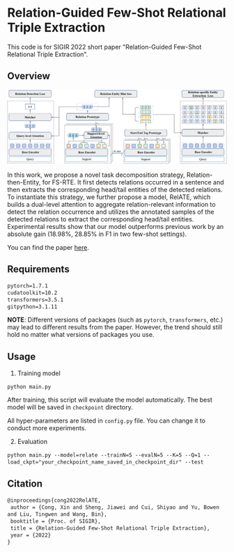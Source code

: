 Relation-Guided Few-Shot Relational Triple Extraction
===

This code is for SIGIR 2022 short paper "Relation-Guided Few-Shot Relational Triple Extraction".

Overview
---

![](img/RelATE.png)

In this work, we propose a novel task decomposition strategy, Relation-then-Entity, for FS-RTE. It first detects relations occurred in a sentence and then extracts the corresponding head/tail entities of the detected relations. To instantiate this strategy, we further propose a model, RelATE, which builds a dual-level attention to aggregate relation-relevant information to detect the relation occurrence and utilizes the annotated samples of the detected relations to extract the corresponding head/tail entities. Experimental results show that our model outperforms previous work by an absolute gain (18.98%, 28.85% in F1 in two few-shot settings).

You can find the paper [here](https://arxiv.org/abs/).

Requirements
---

```
pytorch=1.7.1
cudatoolkit=10.2
transformers=3.5.1
gitpython=3.1.11
```

**NOTE**: Different versions of packages (such as `pytorch`, `transformers`, etc.) may lead to different results from the paper. However, the trend should still hold no matter what versions of packages you use.

Usage
---

1. Training model

```shell
python main.py
```

After training, this script will evaluate the model automatically. The best model will be saved in `checkpoint` directory. 

All hyper-parameters are listed in `config.py` file. You can change it to conduct more experiments.

2. Evaluation

```shell
python main.py --model=relate --trainN=5 --evalN=5 --K=5 --Q=1 --load_ckpt="your_checkpoint_name_saved_in_checkpoint_dir" --test
```

Citation
---

```
@inproceedings{cong2022RelATE,
 author = {Cong, Xin and Sheng, Jiawei and Cui, Shiyao and Yu, Bowen and Liu, Tingwen and Wang, Bin},
 booktitle = {Proc. of SIGIR},
 title = {Relation-Guided Few-Shot Relational Triple Extraction},
 year = {2022}
}
```
